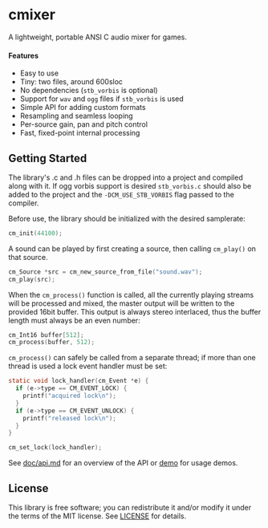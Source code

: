 
# cmixer
A lightweight, portable ANSI C audio mixer for games.

#### Features
* Easy to use
* Tiny: two files, around 600sloc
* No dependencies (`stb_vorbis` is optional)
* Support for `wav` and `ogg` files if `stb_vorbis` is used
* Simple API for adding custom formats
* Resampling and seamless looping
* Per-source gain, pan and pitch control
* Fast, fixed-point internal processing


## Getting Started
The library's .c and .h files can be dropped into a project and compiled along
with it. If ogg vorbis support is desired `stb_vorbis.c` should also be added to
the project and the `-DCM_USE_STB_VORBIS` flag passed to the compiler.

Before use, the library should be initialized with the desired samplerate:
```c
cm_init(44100);
```

A sound can be played by first creating a source, then calling `cm_play()` on
that source.
```c
cm_Source *src = cm_new_source_from_file("sound.wav");
cm_play(src);
```

When the `cm_process()` function is called, all the currently playing streams
will be processed and mixed, the master output will be written to the provided
16bit buffer. This output is always stereo interlaced, thus the buffer length
must always be an even number:
```c
cm_Int16 buffer[512];
cm_process(buffer, 512);
```

`cm_process()` can safely be called from a separate thread; if more than one
thread is used a lock event handler must be set:
```c
static void lock_handler(cm_Event *e) {
  if (e->type == CM_EVENT_LOCK) {
    printf("acquired lock\n");
  }
  if (e->type == CM_EVENT_UNLOCK) {
    printf("released lock\n");
  }
}

cm_set_lock(lock_handler);
```

See [doc/api.md](doc/api.md) for an overview of the API or [demo](demo) for
usage demos.

## License
This library is free software; you can redistribute it and/or modify it under
the terms of the MIT license. See [LICENSE](LICENSE) for details.
